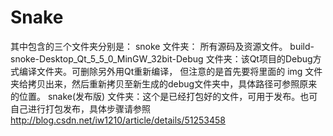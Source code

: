 # Snake

其中包含的三个文件夹分别是：
snoke 文件夹： 所有源码及资源文件。
build-snoke-Desktop_Qt_5_5_0_MinGW_32bit-Debug 文件夹：该Qt项目的Debug方式编译文件夹。可删除另外用Qt重新编译，
                 但注意的是首先要将里面的 img 文件夹给拷贝出来，然后重新拷贝至新生成的debug文件夹中，具体路径可参照原来的位置。
snake(发布版) 文件夹：这个是已经打包好的文件，可用于发布。也可自己进行打包发布，具体步骤请参照 
                                        http://blog.csdn.net/iw1210/article/details/51253458
